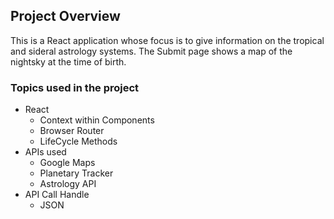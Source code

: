 ## Project Overview

This is a React application whose focus is to give information on the tropical and sideral astrology systems. The Submit page shows a map of the nightsky at the time of birth.

### Topics used in the project

- React
    - Context within Components
    - Browser Router
    - LifeCycle Methods
- APIs used
    - Google Maps
    - Planetary Tracker
    - Astrology API
- API Call Handle
    - JSON
    